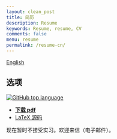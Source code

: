 ```yaml
---
layout: clean_post
title: 简历
description: Resume
keywords: Resume, resume, CV
comments: false
menu: resume
permalink: /resume-cn/
---
```


[English](../resume/)

## 选项

[![GitHub top language](https://img.shields.io/github/languages/top/ice1000/resume.svg)](https://github.com/ice1000/resume/)

+ [__下载 pdf__](https://raw.githubusercontent.com/ice1000/resume/master/resume-cn.pdf)
+ [LaTeX 源码](https://raw.githubusercontent.com/ice1000/resume/master/resume-cn.tex)

现在暂时不接受实习。欢迎来信（电子邮件）。
